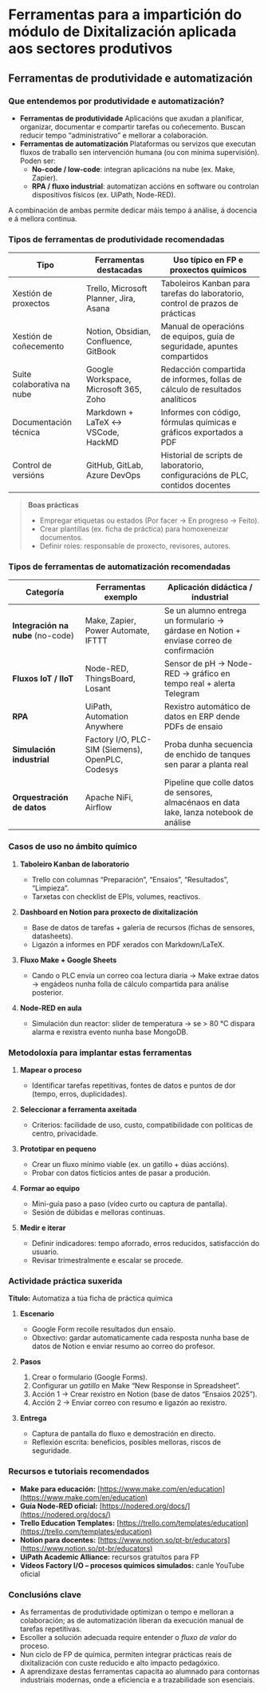 # Ferramentas para a impartición do módulo de Dixitalización aplicada aos sectores produtivos

## Ferramentas de produtividade e automatización

### Que entendemos por produtividade e automatización?

- **Ferramentas de produtividade**
  Aplicacións que axudan a planificar, organizar, documentar e compartir tarefas ou coñecemento. Buscan reducir tempo “administrativo” e mellorar a colaboración.
- **Ferramentas de automatización**
  Plataformas ou servizos que executan fluxos de traballo sen intervención humana (ou con mínima supervisión). Poden ser:
    - **No-code / low-code**: integran aplicacións na nube (ex. Make, Zapier).
    - **RPA / fluxo industrial**: automatizan accións en software ou controlan dispositivos físicos (ex. UiPath, Node-RED).

A combinación de ambas permite dedicar máis tempo á análise, á docencia e á mellora continua.

### Tipos de ferramentas de produtividade recomendadas

| Tipo                       | Ferramentas destacadas                 | Uso típico en FP e proxectos químicos                                         |
| -------------------------- | -------------------------------------- | ----------------------------------------------------------------------------- |
| Xestión de proxectos       | Trello, Microsoft Planner, Jira, Asana | Taboleiros Kanban para tarefas do laboratorio, control de prazos de prácticas |
| Xestión de coñecemento     | Notion, Obsidian, Confluence, GitBook  | Manual de operacións de equipos, guía de seguridade, apuntes compartidos      |
| Suite colaborativa na nube | Google Workspace, Microsoft 365, Zoho  | Redacción compartida de informes, follas de cálculo de resultados analíticos  |
| Documentación técnica      | Markdown + LaTeX ↔ VSCode, HackMD      | Informes con código, fórmulas químicas e gráficos exportados a PDF            |
| Control de versións        | GitHub, GitLab, Azure DevOps           | Historial de scripts de laboratorio, configuracións de PLC, contidos docentes |

> **Boas prácticas**
>
> - Empregar etiquetas ou estados (Por facer → En progreso → Feito).
> - Crear plantillas (ex. ficha de práctica) para homoxeneizar documentos.
> - Definir roles: responsable de proxecto, revisores, autores.

### Tipos de ferramentas de automatización recomendadas

| Categoría                         | Ferramentas exemplo                              | Aplicación didáctica / industrial                                                        |
| --------------------------------- | ------------------------------------------------ | ---------------------------------------------------------------------------------------- |
| **Integración na nube** (no-code) | Make, Zapier, Power Automate, IFTTT              | Se un alumno entrega un formulario → gárdase en Notion + envíase correo de confirmación  |
| **Fluxos IoT / IIoT**             | Node-RED, ThingsBoard, Losant                    | Sensor de pH → Node-RED → gráfico en tempo real + alerta Telegram                        |
| **RPA**                           | UiPath, Automation Anywhere                      | Rexistro automático de datos en ERP dende PDFs de ensaio                                 |
| **Simulación industrial**         | Factory I/O, PLC-SIM (Siemens), OpenPLC, Codesys | Proba dunha secuencia de enchido de tanques sen parar a planta real                      |
| **Orquestración de datos**        | Apache NiFi, Airflow                             | Pipeline que colle datos de sensores, almacénaos en data lake, lanza notebook de análise |

### Casos de uso no ámbito químico

1. **Taboleiro Kanban de laboratorio**

   - Trello con columnas “Preparación”, “Ensaios”, “Resultados”, “Limpieza”.
   - Tarxetas con checklist de EPIs, volumes, reactivos.

2. **Dashboard en Notion para proxecto de dixitalización**

   - Base de datos de tarefas + galería de recursos (fichas de sensores, datasheets).
   - Ligazón a informes en PDF xerados con Markdown/LaTeX.

3. **Fluxo Make + Google Sheets**

   - Cando o PLC envía un correo coa lectura diaria → Make extrae datos → engádeos nunha folla de cálculo compartida para análise posterior.

4. **Node-RED en aula**

   - Simulación dun reactor: slider de temperatura → se > 80 °C dispara alarma e rexistra evento nunha base MongoDB.

### Metodoloxía para implantar estas ferramentas

1. **Mapear o proceso**

   - Identificar tarefas repetitivas, fontes de datos e puntos de dor (tempo, erros, duplicidades).

2. **Seleccionar a ferramenta axeitada**

   - Criterios: facilidade de uso, custo, compatibilidade con políticas de centro, privacidade.

3. **Prototipar en pequeno**

   - Crear un fluxo mínimo viable (ex. un gatillo + dúas accións).
   - Probar con datos ficticios antes de pasar a produción.

4. **Formar ao equipo**

   - Mini-guía paso a paso (vídeo curto ou captura de pantalla).
   - Sesión de dúbidas e melloras continuas.

5. **Medir e iterar**

   - Definir indicadores: tempo aforrado, erros reducidos, satisfacción do usuario.
   - Revisar trimestralmente e escalar se procede.

### Actividade práctica suxerida

**Título:** Automatiza a túa ficha de práctica química

1. **Escenario**

   - Google Form recolle resultados dun ensaio.
   - Obxectivo: gardar automaticamente cada resposta nunha base de datos de Notion e enviar resumo ao correo do profesor.

2. **Pasos**

   1. Crear o formulario (Google Forms).
   2. Configurar un *gatillo* en Make “New Response in Spreadsheet”.
   3. Acción 1 → Crear rexistro en Notion (base de datos “Ensaios 2025”).
   4. Acción 2 → Enviar correo con resumo e ligazón ao rexistro.

3. **Entrega**

   - Captura de pantalla do fluxo e demostración en directo.
   - Reflexión escrita: beneficios, posibles melloras, riscos de seguridade.

### Recursos e tutoriais recomendados

- **Make para educación:** [https://www.make.com/en/education](https://www.make.com/en/education)
- **Guía Node-RED oficial:** [https://nodered.org/docs/](https://nodered.org/docs/)
- **Trello Education Templates:** [https://trello.com/templates/education](https://trello.com/templates/education)
- **Notion para docentes:** [https://www.notion.so/pt-br/educators](https://www.notion.so/pt-br/educators)
- **UiPath Academic Alliance:** recursos gratuítos para FP
- **Vídeos Factory I/O – procesos químicos simulados:** canle YouTube oficial

### Conclusións clave

- As ferramentas de produtividade optimizan o tempo e melloran a colaboración; as de automatización liberan da execución manual de tarefas repetitivas.
- Escoller a solución adecuada require entender o *fluxo de valor* do proceso.
- Nun ciclo de FP de química, permiten integrar prácticas reais de dixitalización con custe reducido e alto impacto pedagóxico.
- A aprendizaxe destas ferramentas capacita ao alumnado para contornas industriais modernas, onde a eficiencia e a trazabilidade son esenciais.
